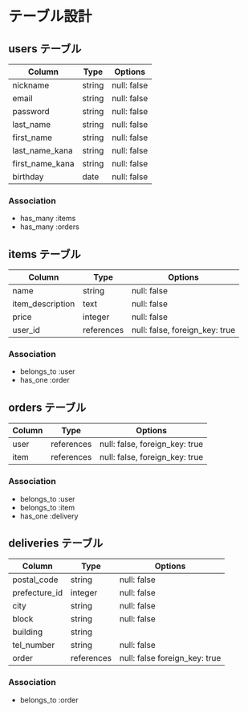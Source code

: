 # テーブル設計

## users  テーブル

|  Column          |  Type    |  Options      |
|  --------------  |  ------  |  -----------  |
|  nickname        |  string  |  null: false  |
|  email           |  string  |  null: false  |
|  password        |  string  |  null: false  |
|  last_name       |  string  |  null: false  |
|  first_name      |  string  |  null: false  |
|  last_name_kana  |  string  |  null: false  |
|  first_name_kana |  string  |  null: false  |
|  birthday        |  date    |  null: false  |

###  Association
- has_many :items
- has_many :orders

## items テーブル

|  Column            |  Type        |  Options                           |
|  ----------------  |  ----------  |  --------------------------------  |
|  name              |  string      |  null: false                       |
|  item_description  |  text        |  null: false                       |
|  price             |  integer     |  null: false                       |
|  user_id           |  references  |  null: false,  foreign_key:  true  |

###  Association
- belongs_to :user
- has_one :order

## orders テーブル

|  Column    |  Type        |  Options                           |
|  --------  |  ----------- |  --------------------------------  |
|  user      |  references  |  null: false,  foreign_key:  true  |
|  item      |  references  |  null: false,  foreign_key:  true  |

###  Association

- belongs_to :user
- belongs_to :item
- has_one :delivery

## deliveries テーブル

|  Column         |  Type        |  Options                          |
|  -----------    |  ------      |  -------------------------------  |
|  postal_code    |  string      |  null: false                      |
|  prefecture_id  |  integer     |  null: false                      |
|  city           |  string      |  null: false                      |
|  block          |  string      |  null: false                      |
|  building       |  string      |                                   |
|  tel_number     |  string      |  null: false                      |
|  order          |  references  |  null: false  foreign_key:  true  |

###  Association

- belongs_to :order